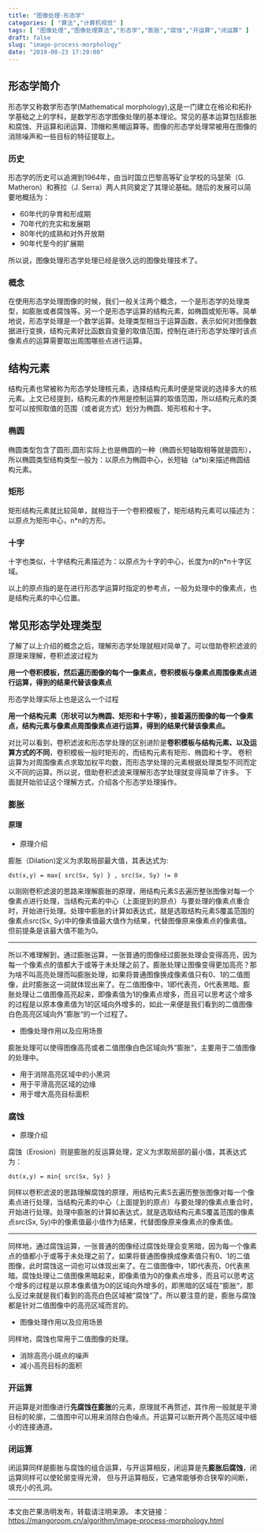 ```yaml
---
title: "图像处理-形态学"
categories: [ "算法","计算机视觉" ]
tags: [ "图像处理","图像处理算法","形态学","膨胀","腐蚀","开运算","闭运算" ]
draft: false
slug: "image-process-morphology"
date: "2019-08-23 17:20:00"
---
```


## 形态学简介

形态学又称数学形态学(Mathematical morphology),这是一门建立在格论和拓扑学基础之上的学科，是数学形态学图像处理的基本理论。常见的基本运算包括膨胀和腐蚀、开运算和闭运算、顶帽和黑帽运算等。图像的形态学处理常被用在图像的消除噪声和一些目标的特征提取上。

### 历史

形态学的历史可以追溯到1964年，由当时国立巴黎高等矿业学校的马瑟荣（G. Matheron）和赛拉（J. Serra）两人共同奠定了其理论基础。随后的发展可以简要地概括为：

- 60年代的孕育和形成期
- 70年代的充实和发展期
- 80年代的成熟和对外开放期
- 90年代至今的扩展期

所以说，图像处理形态学处理已经是很久远的图像处理技术了。


### 概念

在使用形态学处理图像的时候，我们一般关注两个概念，一个是形态学的处理类型，如膨胀或者腐蚀等。另一个是形态学运算的结构元素，如椭圆或矩形等。简单地说，形态学处理是一个数学运算。处理类型相当于运算函数，表示如何对图像数据进行变换，结构元素好比函数自变量的取值范围，控制在进行形态学处理时该点像素点的运算需要取出周围哪些点进行运算。

## 结构元素

结构元素也常被称为形态学处理核元素，选择结构元素时便是常说的选择多大的核元素。上文已经提到，结构元素的作用是控制运算的取值范围，所以结构元素的类型可以按照取值的范围（或者说方式）划分为椭圆、矩形核和十字。

### 椭圆

椭圆类型包含了圆形,圆形实际上也是椭圆的一种（椭圆长短轴取相等就是圆形），所以椭圆类型结构类型一般为：以原点为椭圆中心，长短轴（a*b)来描述椭圆结构元素。

### 矩形

矩形结构元素就比较简单，就相当于一个卷积模板了，矩形结构元素可以描述为：以原点为矩形中心，n*n的方形。

### 十字

十字也类似，十字结构元素描述为：以原点为十字的中心，长度为n的n*n十字区域。


以上的原点指的是在进行形态学运算时指定的参考点，一般为处理中的像素点，也是结构元素的中心位置。

## 常见形态学处理类型

了解了以上介绍的概念之后，理解形态学处理就相对简单了。可以借助卷积滤波的原理来理解，卷积滤波过程为

**用一个卷积模板，然后遍历图像的每个一像素点，卷积模板与像素点周围像素点进行运算，得到的结果代替该像素点**

形态学处理实际上也是这么一个过程

**用一个结构元素（形状可以为椭圆、矩形和十字等），接着遍历图像的每一个像素点，结构元素与像素点周围像素点进行运算，得到的结果代替该像素点。**

对比可以看到，卷积滤波和形态学处理的区别进阶是**卷积模板与结构元素、以及运算方式的不同**，卷积模板一般时矩形的，而结构元素有矩形、椭圆和十字。
卷积运算为对周围像素点求取加权平均数，而形态学处理的元素根据处理类型不同而定义不同的运算。所以说，借助卷积滤波来理解形态学处理就变得简单了许多。
下面就开始验证这个理解方式，介绍各个形态学处理操作。

### 膨胀


#### 原理

- 原理介绍

膨胀（Dilation)定义为求取局部最大值，其表达式为:

```
dst(x,y) = max{ src(Sx, Sy) } , src(Sx, Sy) != 0
```

以刚刚卷积滤波的思路来理解膨胀的原理，用结构元素S去遍历整张图像对每一个像素点进行处理，当结构元素的中心（上面提到的原点）与要处理的像素点重合时，开始进行处理。处理中膨胀的计算如表达式，就是选取结构元素S覆盖范围的像素点src(Sx, Sy)中的像素值最大值作为结果，代替图像原来像素点的像素值。但前提条是该最大值不能为0。

---

所以不难理解到，通过膨胀运算，一张普通的图像经过膨胀处理会变得高亮，因为每一个像素点的值都大于或等于未处理之前了。膨胀处理让图像变得更加高亮？那为啥不叫高亮处理而叫膨胀处理，如果将普通图像换成像素值只有0、1的二值图像，此时膨胀这一词就体现出来了。在二值图像中，1即代表亮，0代表黑暗。膨胀处理让二值图像高亮起来，即像素值为1的像素点增多，而且可以思考这个增多的过程是以原本像素值为1的区域向外增多的，如此一来便是我们看到的二值图像白色高亮区域向外”膨胀“的一个过程了。

- 图像处理作用以及应用场景

膨胀处理可以使得图像高亮或者二值图像白色区域向外”膨胀“，主要用于二值图像的处理中。

- 用于消除高亮区域中的小黑洞
- 用于平滑高亮区域的边缘
- 用于增大高亮目标面积


### 腐蚀

- 原理介绍

腐蚀（Erosion）则是膨胀的反运算处理，定义为求取局部的最小值，其表达式为：

```
dst(x,y) = min{ src(Sx, Sy) } 
```

同样以卷积滤波的思路理解腐蚀的原理，用结构元素S去遍历整张图像对每一个像素点进行处理，当结构元素的中心（上面提到的原点）与要处理的像素点重合时，开始进行处理。处理中膨胀的计算如表达式，就是选取结构元素S覆盖范围的像素点src(Sx, Sy)中的像素值最小值作为结果，代替图像原来像素点的像素值。

---

同样地，通过腐蚀运算，一张普通的图像经过腐蚀处理会变黑暗，因为每一个像素点的值都小于或等于未处理之前了。如果将普通图像换成像素值只有0、1的二值图像，此时腐蚀这一词也可以体现出来了。在二值图像中，1即代表亮，0代表黑暗。腐蚀处理让二值图像黑暗起来，即像素值为0的像素点增多，而且可以思考这个增多的过程是以原本像素值为0的区域向外增多的，即黑暗的区域在”膨胀“，那么反过来就是我们看到的高亮白色区域被”腐蚀“了。所以要注意的是，膨胀与腐蚀都是针对二值图像中的高亮区域而言的。

- 图像处理作用以及应用场景

同样地，腐蚀也常用于二值图像的处理。

- 消除高亮小斑点的噪声
- 减小高亮目标的面积


### 开运算

开运算是对图像进行**先腐蚀在膨胀**的元素，原理就不再赘述，其作用一般就是平滑目标的轮廓，二值图中可以用来消除白色噪点。开运算可以断开两个高亮区域中细小的连接通道。

### 闭运算

闭运算同样是膨胀与腐蚀的组合运算，与开运算相反，闭运算是先**膨胀后腐蚀**，闭运算同样可以使轮廓变得光滑， 但与开运算相反，它通常能够弥合狭窄的间断， 填充小的孔洞。

---

本文由芒果浩明发布，转载请注明来源。
本文链接：https://mangoroom.cn/algorithm/image-process-morphology.html


